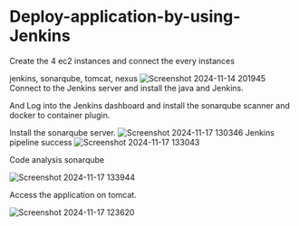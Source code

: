 # Deploy-application-by-using-Jenkins

 Create the 4 ec2 instances and connect the every instances 

 jenkins, sonarqube, tomcat, nexus
 ![Screenshot 2024-11-14 201945](https://github.com/user-attachments/assets/7cfee714-c186-4fcf-a275-0a49c5790c73)
 Connect to the Jenkins server and install the java and Jenkins.

 And Log into the Jenkins dashboard and install the sonarqube scanner and docker to container plugin. 

 Install the sonarqube server.
 ![Screenshot 2024-11-17 130346](https://github.com/user-attachments/assets/5e1d8343-062a-49b3-84bd-6107ed900f9d)
 Jenkins pipeline success
 ![Screenshot 2024-11-17 133043](https://github.com/user-attachments/assets/7ab4d0ac-d7e7-4a51-80f2-c85b67993b98)
 
 Code analysis sonarqube
 
 ![Screenshot 2024-11-17 133944](https://github.com/user-attachments/assets/cd5980b9-1ce5-4a13-84ec-700424f64705)

  Access the application on tomcat.

  ![Screenshot 2024-11-17 123620](https://github.com/user-attachments/assets/5415d711-8146-43f5-a755-e739bbf099cf)





 
 
